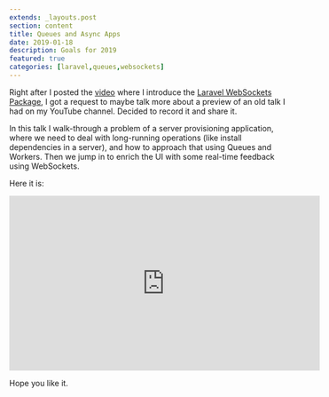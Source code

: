 ```yaml
---
extends: _layouts.post
section: content
title: Queues and Async Apps
date: 2019-01-18
description: Goals for 2019
featured: true
categories: [laravel,queues,websockets]
---
```


Right after I posted the [video](https://www.youtube.com/watch?v=GtphrhnFwZQ) where I introduce the [Laravel WebSockets Package](https://docs.beyondco.de/laravel-websockets/), I got a request to maybe talk more about a preview of an old talk I had on my YouTube channel. Decided to record it and share it.

In this talk I walk-through a problem of a server provisioning application, where we need to deal with long-running operations (like install dependencies in a server), and how to approach that using Queues and Workers. Then we jump in to enrich the UI with some real-time feedback using WebSockets.
    
Here it is:

<iframe width="560" height="315" src="https://www.youtube.com/embed/aNwrEHFOXdM" frameborder="0" allow="accelerometer; autoplay; encrypted-media; gyroscope; picture-in-picture" allowfullscreen></iframe>

Hope you like it.
